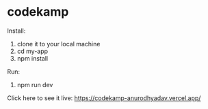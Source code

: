 # codekamp

Install:
1. clone it to your local machine
2. cd my-app
3. npm install


Run:
1. npm run dev   


Click here to see it live:
https://codekamp-anurodhyadav.vercel.app/
